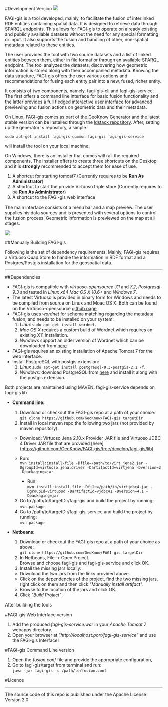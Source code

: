 #Development Version
![](https://raw.githubusercontent.com/GeoKnow/FAGI-gis/develop/doc/fagi_logo.jpg)

FAGI-gis is a tool developed, mainly, to facilitate the fusion of interlinked RDF entities containing spatial data. It is designed to retrieve data through SPARQL endpoints. This allows for FAGI-gis to operate on already existing and publicly available datasets without the need for any special formatting or input. It also supports the fusion and handling of other, non-spatial metadata related to these entities. 

The user provides the tool with two source datasets and a list of linked entities between them, either in file format or through an available SPARQL endpoint. The tool analyzes the datasets, discovering how geometric information is stored along with their accompanied metadata. Knowing the data structure, FAGI-gis offers the user various options and recommendations for fusing each entity pair into a new, fused, richer entity.

It consists of two components, namely, fagi-gis-cli and fagi-gis-service. The first offers a command line interface for basic fusion functionality and the latter provides a full fledged interactive user interface for advanced previewing and fusion actions on geometric data and their metadata.

On Linux, FAGI-gis comes as part of the GeoKnow Generator and the latest stable version can be installed through the [ldstack repository](http://stack.linkeddata.org/getting-started/geoknow-generator/). After, setting up the generator' s repository, a simple 

`sudo apt-get install fagi-gis-common fagi-gis fagi-gis-service`

will install the tool on your local machine.  

On Windows, there is an installer that comes with all the required components. The installer offers to create three shortcuts on the Desktop and it is **strongly** recommended to accept them for ease of use.
 1. A shortcut for starting tomcat7 (Currently requires to be **Run As Administrator**)
 2. A shortcut to start the provide Virtuoso triple store (Currently requires to be **Run As Administrator**)
 3. A shortcut to the FAGI-gis web interface

The main interface consists of a menu bar and a map preview. The user supplies his data sources and is presented with several options to control the fusion process. Geometric information is previewed on the map at all stages.


![](https://raw.githubusercontent.com/GeoKnow/FAGI-gis/develop/doc/fusion_demo.png)

##Manually Building FAGI-gis

Following is the set of dependency requirements.
Mainly, FAGI-gis requires a Virtuoso Quad Store to handle the information in RDF format
and a Postgres/Postgis installation for the geospatial data.

___
##Dependencies
  * FAGI-gis is compatible with _virtuoso-opensource-7.1_ and _7.2_, _Postgresql-9.3_ and tested in _Linux x64_ _Mac OS X 10.6+_ and _Windows 7_. 
  * The latest Virtuoso is provided in binary form for Windows and needs to be compiled from source on Linux and Moac OS X. Both can be found on the Virtuoso-opensource [github page](https://github.com/openlink/virtuoso-opensource)
  * FAGI-gis uses _wordnet_ for schema matching regarding the metadata fusion, and needs to be installed on your system: 
    1. _Linux_ `sudo apt-get install wordnet`.
    2. _Mac OS X_ requires a custom build of Wordnet which requires an existing X11 installation.
    3. _Windows_ support an older version of Wordnet which can be downloaded from [here](https://wordnet.princeton.edu/wordnet/download/) 
  * FAGI-gis requires an existing installation of Apache Tomcat 7 for the web interface.
  * Install PostgreSQL with postgis extension:
    1. _Linux_ `sudo apt-get install postgresql-9.3-postgis-2.1 -f`.
    2. _Windows_: download PostgreSQL from [here](http://www.enterprisedb.com/products-services-training/pgdownload#windows) and install it along with the postgis extension.
   
Both projects are maintained using MAVEN. fagi-gis-service depends on fagi-gis lib

* **Command line:**
  1. Download or checkout the FAGI-gis repo at a path of your choice:  
  `git clone https://github.com/GeoKnow/FAGI-gis targetDir`
  2. Install in local maven repo the following two jars (not provided by maven repository).  
    * Download:
  Virtuoso Jena 2.10.x Provider JAR file and Virtuoso JDBC 4 Driver JAR file
  that are provided [here] (https://github.com/GeoKnow/FAGI-gis/tree/develop/fagi-gis/lib)
 
    * Run:  
`mvn install:install-file -Dfile=/path/to/virt_jena2.jar -DgroupId=virtuoso.jena.driver -DartifactId=virtjena -Dversion=2 -Dpackaging=jar`
      * Run:  
`mvn install:install-file -Dfile=/path/to/virtjdbc4.jar -DgroupId=virtuoso -DartifactId=vjdbc41 -Dversion=4.1 -Dpackaging=jar`  
  3. Go to /path/to/targetDir/fagi-gis and build the project by running:  
`mvn package`
  4. Go to /path/to/targetDir/fagi-gis-service and build the project by running:  
`mvn package`

* **Netbeans:**
  1. Download or checkout the FAGI-gis repo at a path of your choice as above:  
`git clone https://github.com/GeoKnow/FAGI-gis targetDir`  
  2. In Netbeans, File -> Open Project.  
Browse and choose fagi-gis and fagi-gis-service and click OK. 
  3. Install the missing jars locally:  
    * Download the two jars from the links provided above.
    * Click on the dependencies of the project, find the two missing jars, right click on them and then click *"Manually install artifact"*.
    * Browse to the location of the jars and click OK.  
  4. Click *"Build Project"*.

After building the tools 

#FAGI-gis Web Interface version

  1. Add the produced *fagi-gis-service.war* in your _Apache Tomcat 7_ webapps directory.
  2. Open your browser at *"http://localhost:port/fagi-gis-service"* and use the FAGI-gis Interface!

#FAGI-gis Command Line version

  1. Open the *fusion.conf* file and provide the appropriate configuration, 
  2. Go to fagi-gis/target from terminal and run:  
`java -jar fagi-gis -c /path/to/fusion.conf`

#Licence
___
The source code of this repo is published under the Apache License Version 2.0
